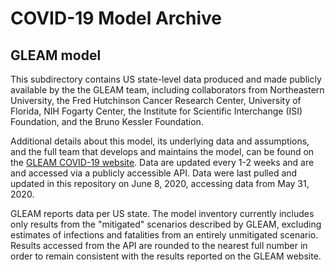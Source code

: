 # COVID-19 Model Archive

## GLEAM model

This subdirectory contains US state-level data produced and made publicly available by the the GLEAM team, including collaborators from Northeastern University, the Fred Hutchinson Cancer Research Center, University of Florida, NIH Fogarty Center, the Institute for Scientific Interchange (ISI) Foundation, and the Bruno Kessler Foundation.

Additional details about this model, its underlying data and assumptions, and the full team that develops and maintains the model, can be found on the [GLEAM COVID-19 website](https://covid19.gleamproject.org/). Data are updated every 1-2 weeks and are and accessed via a publicly accessible API. Data were last pulled and updated in this repository on June 8, 2020, accessing data from May 31, 2020.

GLEAM reports data per US state. The model inventory currently includes only results from the "mitigated" scenarios described by GLEAM, excluding estimates of infections and fatalities from an entirely unmitigated scenario. Results accessed from the API are rounded to the nearest full number in order to remain consistent with the results reported on the GLEAM website.
